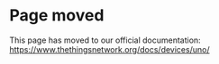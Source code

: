 # Page moved

This page has moved to our official documentation: https://www.thethingsnetwork.org/docs/devices/uno/
